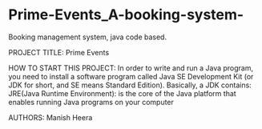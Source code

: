 # Prime-Events_A-booking-system-
Booking management system, java code based. 

PROJECT TITLE: Prime Events


HOW TO START THIS PROJECT: In order to write and run a Java program, you need to install a software program called Java SE Development Kit (or JDK for short, and SE means Standard Edition). Basically, a JDK contains: JRE(Java Runtime Environment): is the core of the Java platform that enables running Java programs on your computer


AUTHORS: Manish Heera
